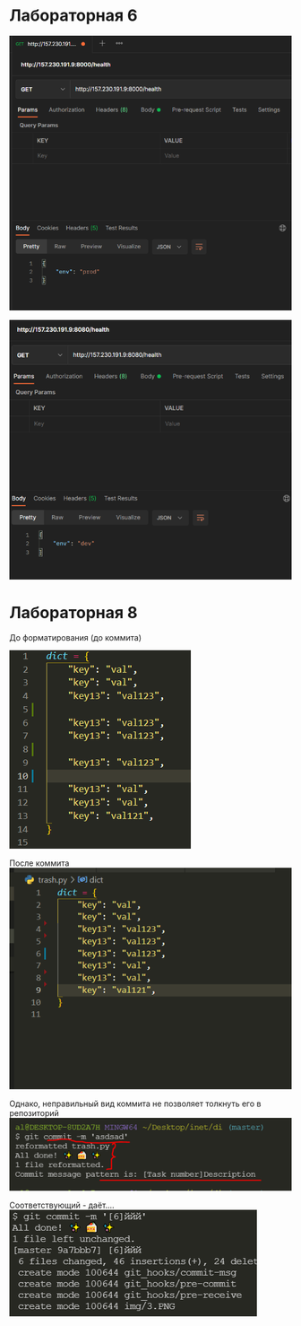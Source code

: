 # Лабораторная 6
![](img/1.PNG)


![](img/2.PNG)

# Лабораторная 8
До форматирования (до коммита)

![](img/3.PNG)

После коммита
![](img/4.PNG)

Однако, неправильный вид коммита не позволяет толкнуть его в репозиторий
![](img/5.PNG)

Соответствующий - даёт....
![](img/6.PNG)